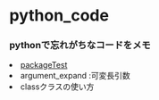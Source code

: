 # python_code
<h3>pythonで忘れがちなコードをメモ</h3>
<li><a href="#packageTest">packageTest</a></li>
<li>argument_expand :可変長引数</li>
<li>classクラスの使い方</li>
